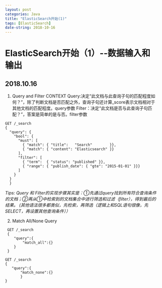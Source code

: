 ```yaml
---
layout: post
categories: Java
title: "ElasticSearch开始(1)"
tags: [ElasticSearch]
date-string: 2018-10-16
---
```

# ElasticSearch开始（1）--数据输入和输出

2018.10.16
-------

1. Query and Filter CONTEXT
Query:决定“此文档与此查询子句的匹配程度如何？”，除了判断文档是否匹配之外，查询子句还计算_score表示文档相对于其他文档的匹配程度。query参数
Filter：决定“此文档是否与此查询子句匹配？”，答案是简单的是与否。filter参数
 ```
 GET /_search
 {
   "query": { 
     "bool": { 
       "must": [
         { "match": { "title":   "Search"        }}, 
         { "match": { "content": "Elasticsearch" }}  
       ],
       "filter": [ 
         { "term":  { "status": "published" }}, 
         { "range": { "publish_date": { "gte": "2015-01-01" }}} 
       ]
     }
   }
   }
   ```
 *Tips: Query 和 Filter的实现步骤其实是：①先通过query找到所有符合查询条件的文档；②再从①中检索到的文档集合中进行筛选和过滤（filter），得到最后的结果。
 (其他语法很多都类似，先检索，再筛选（逻辑上和SQL语句很像，先SELECT，再设置其他查询条件））*
 
 2. Match All/None Query
 ```
  GET /_search
  {
     "query":{
         "match_all":{}
     }
  }
  ```
  ```
  GET /_search
  {
     "query":{
         "match_none":{}
         }
  }
 ```
 

